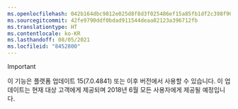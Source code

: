 ```yaml
---
ms.openlocfilehash: 042b164dbc9812e025d8f8d3f025486ef15a85fb1df2c398f9050194ace40f24
ms.sourcegitcommit: 42fe9790ddf0bdad911544deaa82123a396712fb
ms.translationtype: HT
ms.contentlocale: ko-KR
ms.lasthandoff: 08/05/2021
ms.locfileid: "8452800"
---
```

> [!IMPORTANT]
> 이 기능은 플랫폼 업데이트 15(7.0.4841) 또는 이후 버전에서 사용할 수 있습니다. 이 업데이트는 현재 대상 고객에게 제공되며 2018년 6월 모든 사용자에게 제공될 예정입니다.
